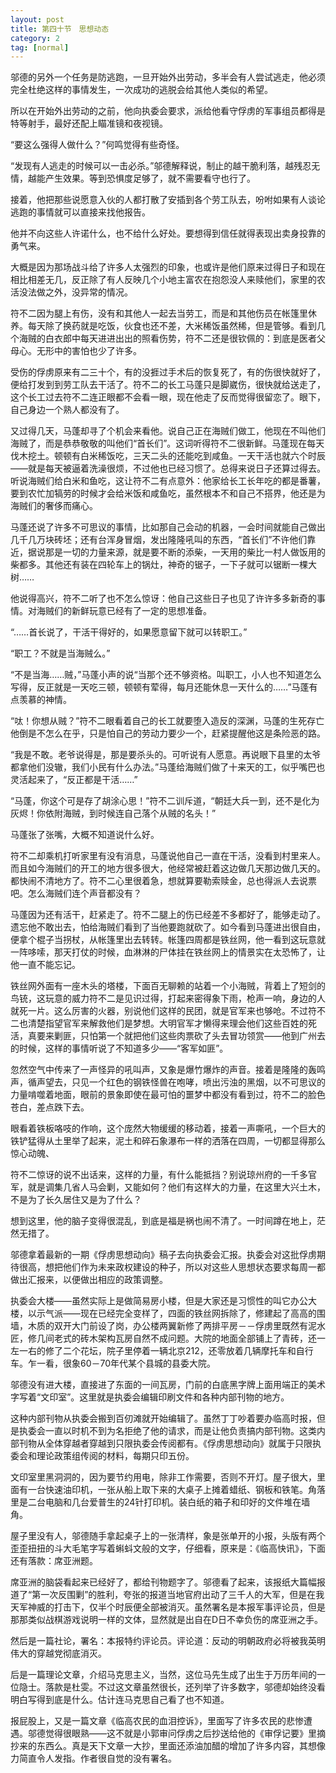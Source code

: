 ```yaml
---
layout: post
title: 第四十节　思想动态
category: 2
tag: [normal]
---
```


邬德的另外一个任务是防逃跑，一旦开始外出劳动，多半会有人尝试逃走，他必须完全杜绝这样的事情发生，一次成功的逃脱会给其他人类似的希望。

所以在开始外出劳动的之前，他向执委会要求，派给他看守俘虏的军事组员都得是特等射手，最好还配上瞄准镜和夜视镜。

“要这么强得人做什么？”何鸣觉得有些奇怪。

“发现有人逃走的时候可以一击必杀。”邬德解释说，制止的越干脆利落，越残忍无情，越能产生效果。等到恐惧度足够了，就不需要看守也行了。

接着，他把那些说愿意入伙的人都打散了安插到各个劳工队去，吩咐如果有人谈论逃跑的事情就可以直接来找他报告。

他并不向这些人许诺什么，也不给什么好处。要想得到信任就得表现出卖身投靠的勇气来。

大概是因为那场战斗给了许多人太强烈的印象，也或许是他们原来过得日子和现在相比相差无几，反正除了有人反映几个小地主富农在抱怨没人来赎他们，家里的农活没法做之外，没异常的情况。

符不二因为腿上有伤，没有和其他人一起去当劳工，而是和其他伤员在帐篷里休养。每天除了换药就是吃饭，伙食也还不差，大米稀饭虽然稀，但是管够。看到几个海贼的白衣郎中每天进进出出的照看伤势，符不二还是很钦佩的：到底是医者父母心。无形中的害怕也少了许多。

受伤的俘虏原来有二三十个，有的没捱过手术后的恢复死了，有的伤很快就好了，便给打发到到劳工队去干活了。符不二的长工马蓬只是脚崴伤，很快就给送走了，这个长工过去符不二连正眼都不会看一眼，现在他走了反而觉得很留恋了。眼下，自己身边一个熟人都没有了。

又过得几天，马蓬却寻了个机会来看他。说自己正在海贼们做工，他现在不叫他们海贼了，而是恭恭敬敬的叫他们“首长们”。这词听得符不二很新鲜。马蓬现在每天伐木挖土。顿顿有白米稀饭吃，三天二头的还能吃到咸鱼。一天干活也就六个时辰――就是每天被逼着洗澡很烦，不过他也已经习惯了。总得来说日子还算过得去。听说海贼们给白米和鱼吃，这让符不二有点意外：他家给长工长年吃的都是番薯，要到农忙加犒劳的时候才会给米饭和咸鱼吃，虽然根本不和自己不搭界，他还是为海贼们的奢侈而痛心。

马蓬还说了许多不可思议的事情，比如那自己会动的机器，一会时间就能自己做出几千几万块砖坯；还有台浑身冒烟，发出隆隆吼叫的东西，“首长们”不许他们靠近，据说那是一切的力量来源，就是要不断的添柴，一天用的柴比一村人做饭用的柴都多。其他还有装在四轮车上的锅灶，神奇的锯子，一下子就可以锯断一棵大树……

他说得高兴，符不二听了也不怎么惊讶：他自己这些日子也见了许许多多新奇的事情。对海贼们的新鲜玩意已经有了一定的思想准备。

“……首长说了，干活干得好的，如果愿意留下就可以转职工。”

“职工？不就是当海贼么。”

“不是当海……贼，”马蓬小声的说“当那个还不够资格。叫职工，小人也不知道怎么写得，反正就是一天吃三顿，顿顿有荤得，每月还能休息一天什么的……”马蓬有点羡慕的神情。

“呔！你想从贼？”符不二眼看着自己的长工就要堕入造反的深渊，马蓬的生死存亡他倒是不怎么在乎，只是怕自己的劳动力要少一个，赶紧提醒他这是条险恶的路。

“我是不敢。老爷说得是，那是要杀头的。可听说有人愿意。再说眼下县里的太爷都拿他们没辙，我们小民有什么办法。”马蓬给海贼们做了十来天的工，似乎嘴巴也灵活起来了，“反正都是干活……”

“马蓬，你这个可是存了胡涂心思！”符不二训斥道，“朝廷大兵一到，还不是化为灰烬！你依附海贼，到时候连自己落个从贼的名头！”

马蓬张了张嘴，大概不知道说什么好。

符不二却乘机打听家里有没有消息，马蓬说他自己一直在干活，没看到村里来人。而且如今海贼们的开工的地方很多很大，他经常被赶着这边做几天那边做几天的。都快闹不清地方了。符不二心里很着急，想就算要勒索赎金，总也得派人去说票吧。怎么海贼们连个声音都没有？

马蓬因为还有活干，赶紧走了。符不二腿上的伤已经差不多都好了，能够走动了。遗忘他不敢出去，怕给海贼们看到了当他要跑就砍了。如今看到马蓬进出很自由，便拿个棍子当拐杖，从帐篷里出去转转。帐篷四周都是铁丝网，他一看到这玩意就一阵哆嗦，那天打仗的时候，血淋淋的尸体挂在铁丝网上的情景实在太恐怖了，让他一直不能忘记。

铁丝网外面有一座木头的塔楼，下面百无聊赖的站着一个小海贼，背着上了短剑的鸟铳，这玩意的威力符不二是见识过得，打起来密得象下雨，枪声一响，身边的人就死一片。这么厉害的火器，别说他们这样的民团，就是官军来也够呛。不过符不二也清楚指望官军来解救他们是梦想。大明官军才懒得来理会他们这些百姓的死活，真要来剿匪，只怕第一个就把他们这些肉票砍了头去冒功领赏――他到广州去的时候，这样的事情听说了不知道多少――“客军如匪”。

忽然空气中传来了一声怪异的吼叫声，又象是爆竹爆炸的声音。接着是隆隆的轰鸣声，循声望去，只见一个红色的钢铁怪兽在咆哮，喷出污浊的黑烟，以不可思议的力量啃噬着地面，眼前的景象即使在最可怕的噩梦中都没有看到过，符不二的脸色苍白，差点跌下去。

眼看着铁板咯吱的作响，这个庞然大物缓缓的移动着，接着一声嘶吼，一个巨大的铁铲猛得从土里举了起来，泥土和碎石象瀑布一样的洒落在四周，一切都显得那么惊心动魄、

符不二惊讶的说不出话来，这样的力量，有什么能抵挡？别说琼州府的一千多官军，就是调集几省人马会剿，又能如何？他们有这样大的力量，在这里大兴土木，不是为了长久居住又是为了什么？

想到这里，他的脑子变得很混乱，到底是福是祸也闹不清了。一时间蹲在地上，茫然无措了。

邬德拿着最新的一期《俘虏思想动向》稿子去向执委会汇报。执委会对这批俘虏期待很高，想把他们作为未来政权建设的种子，所以对这些人思想状态要求每周一都做出汇报来，以便做出相应的政策调整。

执委会大楼――虽然实际上是做简易房小楼，但是大家还是习惯性的叫它办公大楼，以示气派――现在已经完全变样了，四面的铁丝网拆除了，修建起了高高的围墙，木质的双开大门前设了岗，办公楼两翼新修了两排平房－－俘虏里既然有泥水匠，修几间老式的砖木架构瓦房自然不成问题。大院的地面全部铺上了青砖，还一左一右的修了二个花坛，院子里停着一辆北京212，还零放着几辆摩托车和自行车。乍一看，很象60－70年代某个县城的县委大院。

邬德没有进大楼，直接进了东面的一间瓦房，门前的白底黑字牌上面用端正的美术字写着“文印室”。这里就是执委会编辑印刷文件和各种内部刊物的地方。

这种内部刊物从执委会搬到百仞滩就开始编辑了。虽然丁丁吵着要办临高时报，但是执委会一直以时机不到为名拒绝了他的请求，而是让他负责搞内部刊物。这类内部刊物从全体穿越者穿越到只限执委会传阅都有。《俘虏思想动向》就属于只限执委会和理论政策组传阅的材料，每期只印五份。

文印室里黑洞洞的，因为要节约用电，除非工作需要，否则不开灯。屋子很大，里面有一台快速油印机，一张从船上取下来的大桌子上摊着蜡纸、钢板和铁笔。角落里是二台电脑和几台爱普生的24针打印机。装白纸的箱子和印好的文件堆在墙角。

屋子里没有人，邬德随手拿起桌子上的一张清样，象是张单开的小报，头版有两个歪歪扭扭的斗大毛笔字写着蝌蚪文般的文字，仔细看，原来是：《临高快讯》，下面还有落款：席亚洲题。

席亚洲的脑袋看起来已经好了，都给刊物题字了。邬德看了起来，该报纸大篇幅报道了“第一次反围剿”的胜利，夸张的报道当地官府出动了三千人的大军，但是在我天军神威的打击下，仅半个时辰便全部被消灭。虽然署名是本报军事评论员，但是那那类似战棋游戏说明一样的文体，显然就是出自在D日不幸负伤的席亚洲之手。

然后是一篇社论，署名：本报特约评论员。评论道：反动的明朝政府必将被我英明伟大的穿越党彻底消灭。

后是一篇理论文章，介绍马克思主义，当然，这位马先生成了出生于万历年间的一位隐士。落款是杜雯。不过这文章虽然很长，还列举了许多数字，邬德却始终没看明白写得到底是什么。估计连马克思自己看了也不知道。

报屁股上，又是一篇文章《临高农民的血泪控诉》，里面写了许多农民的悲惨遭遇。邬德觉得很眼熟――这不就是小郭审问俘虏之后抄送给他的《审俘记要》里摘抄来的东西么。真是天下文章一大抄，里面还添油加醋的增加了许多内容，其想像力简直令人发指。作者很自觉的没有署名。
